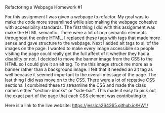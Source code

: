 Refactoring a Webpage Homework #1

For this assignment I was given a webpage to refactor. My goal was to make the code more streamlined while also making the webpage cohesive with accessibility standards. The first thing I did with this assignment was make the HTML semantic. There were a lot of non semantic elements throughout the entire HTML. I replaced these tags with tags that made more sense and gave structure to the webpage. Next I added alt tags to all of the images on the page. I wanted to make every image accessibile so people visiting the page could really get the full affect of it whether they had a disabilty or not. I decided to move the banner image from the CSS to the HTML so I could give it an alt tag. To me this image struck me more as a banner rather than a background image. I felt that it needed an alt tag as well because it seemed important to the overall message of the page. The last thing I did was move on to the CSS. There were a lot of reptative CSS sections. I combined these to streamline the CSS and made the class names either "section-blocks" or "side-bar". This made it easy to pick out the exact part of the page that each CSS element was contributing to.

Here is a link to the live website:
https://jessica264365.github.io/HW1/
